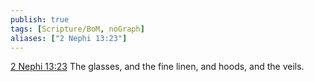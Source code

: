 ```yaml
---
publish: true
tags: [Scripture/BoM, noGraph]
aliases: ["2 Nephi 13:23"]
---
```

[2 Nephi 13:23](https://churchofjesuschrist.org/study/scriptures/bofm/2-ne/13?lang=eng&id=p23#p23) The glasses, and the fine linen, and hoods, and the veils.
